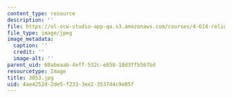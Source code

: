 ```yaml
---
content_type: resource
description: ''
file: https://ol-ocw-studio-app-qa.s3.amazonaws.com/courses/4-614-religious-architecture-and-islamic-cultures-fall-2002/4ae4252d2de5f2333ee23537d4c9e05f_3053.jpg
file_type: image/jpeg
image_metadata:
  caption: ''
  credit: ''
  image-alt: ''
parent_uid: 68abeaab-4eff-532c-e858-18d3ffb567bd
resourcetype: Image
title: 3053.jpg
uid: 4ae4252d-2de5-f233-3ee2-3537d4c9e05f
---
```

